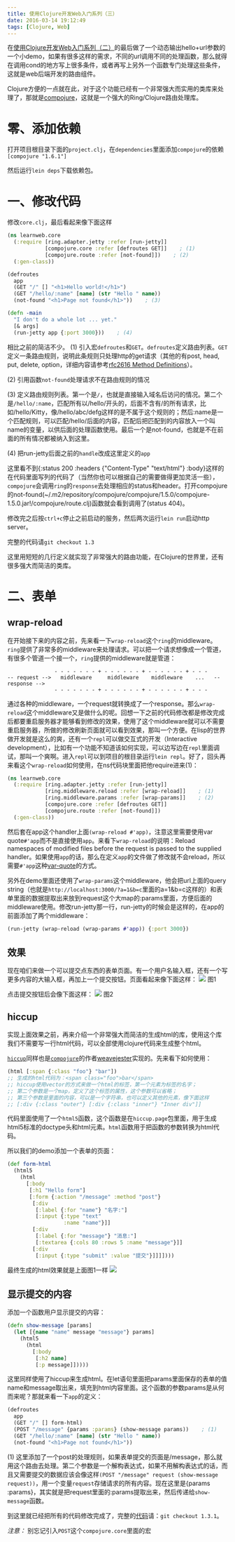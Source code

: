 ```yaml
---
title: 使用Clojure开发Web入门系列（三）
date: 2016-03-14 19:12:49
tags: [Clojure, Web]
---
```


在[使用Clojure开发Web入门系列（二）](/2016/03/08/使用Clojure开发Web入门系列（二）)的最后做了一个动态输出hello+url参数的一个小demo，如果有很多这样的需求，不同的url调用不同的处理函数，那么就得在调用cond的地方写上很多条件，或者再写上另外一个函数专门处理这些条件，这就是web后端开发的路由组件。

Clojure方便的一点就在此，对于这个功能已经有一个非常强大而实用的类库来处理了，那就是[compojure](https://github.com/weavejester/compojure)，这就是一个强大的Ring/Clojure路由处理库。

# 零、添加依赖

打开项目根目录下面的`project.clj`，在`dependencies`里面添加`compojure`的依赖`[compojure "1.6.1"]`

然后运行`lein deps`下载依赖包。

# 一、修改代码
修改`core.clj`，最后看起来像下面这样

```clojure
(ns learnweb.core
  (:require [ring.adapter.jetty :refer [run-jetty]]
            [compojure.core :refer [defroutes GET]]    ; (1)
            [compojure.route :refer [not-found]])    ; (2)
  (:gen-class))

(defroutes
  app
  (GET "/" [] "<h1>Hello world!</h1>")
  (GET "/hello/:name" [name] (str "Hello " name))
  (not-found "<h1>Page not found</h1>"))    ; (3)

(defn -main
  "I don't do a whole lot ... yet."
  [& args]
  (run-jetty app {:port 3000}))    ; (4)
```

<!-- more -->

相比之前的简洁不少。
(1) 引入宏`defroutes`和`GET`。`defroutes`定义路由列表。`GET`定义一条路由规则，说明此条规则只处理http的get请求（其他的有post, head, put, delete, option，详细内容请参考[rfc2616 Method Definitions](https://www.w3.org/Protocols/rfc2616/rfc2616-sec9.html)）。

(2) 引用函数`not-found`处理请求不在路由规则的情况

(3) 定义路由规则列表。第一个是`/`，也就是直接输入域名后访问的情况。第二个是`/hello/:name`，匹配所有以/hello/开头的，后面不含有/的所有请求，比如/hello/Kitty，像/hello/abc/defg这样的是不属于这个规则的；然后:name是一个匹配规则，可以匹配/hello/后面的内容，匹配后把匹配到的内容放入一个叫name的变量，以供后面的处理函数使用。最后一个是not-found，也就是不在前面的所有情况都被纳入到这里。

(4) 把run-jetty后面之前的`handle`改成这里定义的`app`

这里看不到{:status 200 :headers {"Content-Type" "text/html"} :body}这样的在代码里面写列的代码了（当然你也可以根据自己的需要做得更加灵活一些），`compojure`会调用`ring`的`response`去处理相应的status和header。打开compojure的not-found(~/.m2/repository/compojure/compojure/1.5.0/compojure-1.5.0.jar!/compojure/route.clj)函数就会看到调用了(status 404)。

修改完之后按`ctrl+c`停止之前启动的服务，然后两次运行`lein run`启动http server。

完整的代码请`git checkout 1.3`

这里用短短的几行定义就实现了非常强大的路由功能，在Clojure的世界里，还有很多强大而简洁的类库。

# 二、表单
## wrap-reload
在开始接下来的内容之前，先来看一下`wrap-reload`这个`ring`的middleware。`ring`提供了非常多的middleware来处理请求。可以把一个请求想像成一个管道，有很多个管道一个接一个，`ring`提供的middleware就是管道：


                   - - - - - - - + - - - - - - + - - - - - - + - - -
    -- request -->   middleware     middleware    middleware    ...   -- response -->
                   - - - - - - - + - - - - - - + - - - - - - + - - -

通过各种的middleware，一个request就转换成了一个response。那么`wrap-reload`这个middleware又是做什么的呢。回想一下之前的代码修改都是修改完成后都要重启服务器才能够看到修改的效果，使用了这个middleware就可以不需要重启服务器，所做的修改刷新页面就可以看到效果，那叫一个方便。在lisp的世界做开发就是这么的爽，还有一个`repl`可以做交互式的开发（Interactive development），比如有一个功能不知道该如何实现，可以边写边在`repl`里面调试，那叫一个爽啊。进入`repl`可以到项目的根目录运行`lein repl`。好了，回头再来看这个`wrap-reload`如何使用，在ns代码块里面把他require进来(1)：

```clojure
(ns learnweb.core
  (:require [ring.adapter.jetty :refer [run-jetty]]
            [ring.middleware.reload :refer [wrap-reload]]    ; (1)
            [ring.middleware.params :refer [wrap-params]]    ; (2)
            [compojure.core :refer [defroutes GET]]
            [compojure.route :refer [not-found]])
  (:gen-class))
```

然后套在app这个handler上面`(wrap-reload #'app)`，注意这里需要使用var quote`#'app`而不是直接使用`app`。来看下`wrap-reload`的说明：Reload namespaces of modified files before the request is passed to the supplied handler。如果使用`app`的话，那么在定义`app`的文件做了修改就不会reload，所以需要`#'app`这种[var-quote](http://clojuredocs.org/clojure.core/var)的方式。

另外在demo里面还使用了`wrap-params`这个middleware，他会把url上面的query string（也就是`http://localhost:3000/?a=1&b=c`里面的a=1&b=c这样的）和表单里面的数据提取出来放到request这个大map的:params里面，方便后面的middleware使用。修改run-jetty那一行，run-jetty的时候会是这样的，在app的前面添加了两个middleware：

```clojure
(run-jetty (wrap-reload (wrap-params #'app)) {:port 3000})
```

## 效果
现在咱们来做一个可以提交点东西的表单页面。有一个用户名输入框，还有一个写更多内容的大输入框，再加上一个提交按钮。页面看起来像下面这样：
![](/img/form.png)
图1

点击提交按钮后会像下面这样：
![](/img/message.png)
图2

## hiccup
实现上面效果之前，再来介绍一个非常强大而简洁的生成html的库，使用这个库我们不需要写一行html代码，可以全部使用clojure代码来生成整个html。

[`hiccup`](https://github.com/weavejester/hiccup)同样也是[`compojure`](https://github.com/weavejester/compojure)的作者[weavejester](https://github.com/weavejester)实现的。先来看下如何使用：

```clojure
(html [:span {:class "foo"} "bar"])
;; 生成的html代码为：<span class="foo">bar</span>
;; hiccup使用vector的方式来做一个html的标签，第一个元素为标签的名字；
;; 第二个参数是一个map，定义了这个标签的属性，这个参数可以省略；
;; 第三个参数是里面的内容，可以是一个字符串，也可以定义其他的元素，像下面这样
;; [:div {:class "outer"} [:div {:class "inner"} "Inner div"]]
```

代码里面使用了一个`html5`函数，这个函数是在`hiccup.page`包里面，用于生成html5标准的doctype头和html元素。`html`函数用于把函数的参数转换为html代码。

所以我们的demo添加一个表单的页面：

```clojure
(def form-html
  (html5
    (html
      [:body
       [:h1 "Hello form"]
       [:form {:action "/message" :method "post"}
        [:div
         [:label {:for "name"} "名字:"]
         [:input {:type "text"
                  :name "name"}]]
        [:div
         [:label {:for "message"} "消息:"]
         [:textarea {:cols 80 :rows 5 :name "message"}]]
        [:div
         [:input {:type "submit" :value "提交"}]]]])))
```

最终生成的html效果就是上面图1一样
![](/img/form_source.png)

## 显示提交的内容
添加一个函数用户显示提交的内容：

```clojure
(defn show-message [params]
  (let [{name "name" message "message"} params]
    (html5
      (html
        [:body
         [:h2 name]
         [:p message]]))))
```

这里同样使用了hiccup来生成html。在let语句里面把params里面保存的表单的值name和message取出来，填充到html内容里面。这个函数的参数params是从何而来呢？那就来看一下`app`的定义：

```clojure
(defroutes
  app
  (GET "/" [] form-html)
  (POST "/message" {params :params} (show-message params))    ; (1)
  (GET "/hello/:name" [name] (str "Hello " name))
  (not-found "<h1>Page not found</h1>"))
```

(1) 这里添加了一个post的处理规则，如果表单提交的页面是/message，那么就用这个路由去处理。第二个参数是一个解构表达式，如果不用解构表达式的话，而且又需要提交的数据应该会像这样`(POST "/message" request (show-message request))`，用一个变量`request`存储请求的所有内容。现在这里是{params :params}，其实就是把request里面的:params提取出来，然后传递给`show-message`函数。

到这里就已经把所有的代码修改完成了，完整的[代码](https://github.com/kevindragon/learn-clojure-web)请：`git checkout 1.3.1`。

*注意：* 别忘记引入`POST`这个`compojure.core`里面的宏

